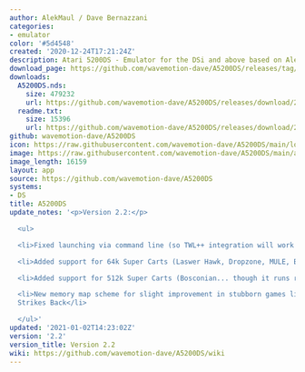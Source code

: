```yaml
---
author: AlekMaul / Dave Bernazzani
categories:
- emulator
color: '#5d4548'
created: '2020-12-24T17:21:24Z'
description: Atari 5200DS - Emulator for the DSi and above based on Alekmaul's work
download_page: https://github.com/wavemotion-dave/A5200DS/releases/tag/2.2
downloads:
  A5200DS.nds:
    size: 479232
    url: https://github.com/wavemotion-dave/A5200DS/releases/download/2.2/A5200DS.nds
  readme.txt:
    size: 15396
    url: https://github.com/wavemotion-dave/A5200DS/releases/download/2.2/readme.txt
github: wavemotion-dave/A5200DS
icon: https://raw.githubusercontent.com/wavemotion-dave/A5200DS/main/logo.bmp
image: https://raw.githubusercontent.com/wavemotion-dave/A5200DS/main/arm9/gfx/bgTop.png
image_length: 16159
layout: app
source: https://github.com/wavemotion-dave/A5200DS
systems:
- DS
title: A5200DS
update_notes: '<p>Version 2.2:</p>

  <ul>

  <li>Fixed launching via command line (so TWL++ integration will work now)</li>

  <li>Added support for 64k Super Carts (Laswer Hawk, Dropzone, MULE, Berks4, etc)</li>

  <li>Added support for 512k Super Carts (Bosconian... though it runs really slowly)</li>

  <li>New memory map scheme for slight improvement in stubborn games like Bounty Bob
  Strikes Back</li>

  </ul>'
updated: '2021-01-02T14:23:02Z'
version: '2.2'
version_title: Version 2.2
wiki: https://github.com/wavemotion-dave/A5200DS/wiki
---
```

